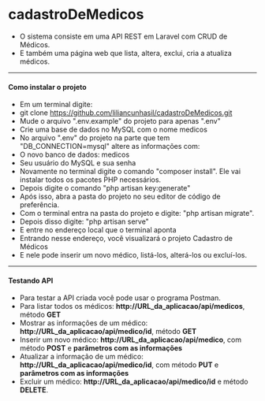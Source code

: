 # cadastroDeMedicos

* O sistema consiste em uma API REST em Laravel com CRUD de Médicos.
* E também uma página web que lista, altera, exclui, cria a atualiza médicos.

--------------------------------------------------------------------------------------

<h4>Como instalar o projeto</h4>

* Em um terminal digite:
* git clone https://github.com/liliancunhasil/cadastroDeMedicos.git
* Mude o arquivo ".env.example" do projeto para apenas ".env"
* Crie uma base de dados no MySQL com o nome medicos
* No arquivo ".env" do projeto na parte que tem "DB_CONNECTION=mysql" altere as informações com:
* O novo banco de dados: medicos
* Seu usuário do MySQL e sua senha
* Novamente no terminal digite o comando "composer install". Ele vai instalar todos os pacotes PHP necessários.
* Depois digite o comando "php artisan key:generate"
* Após isso, abra a pasta do projeto no seu editor de código de preferência.
* Com o terminal entra na pasta do projeto e digite: "php artisan migrate".
* Depois disso digite: "php artisan serve"
* E entre no endereço local que o terminal aponta
* Entrando nesse endereço, você visualizará o projeto Cadastro de Médicos
* E nele pode inserir um novo médico, listá-los, alterá-los ou excluí-los.

--------------------------------------------------------------------------------------
<h4>Testando API</h4>

* Para testar a API criada você pode usar o programa Postman.
* Para listar todos os médicos: **http://URL_da_aplicacao/api/medicos**, método **GET**
* Mostrar as informações de um médico:  **http://URL_da_aplicacao/api/medico/id**, método **GET**
* Inserir um novo médico: **http://URL_da_aplicacao/api/medico**, com método **POST** e **parâmetros com as informações**
* Atualizar a informação de um médico: **http://URL_da_aplicacao/api/medico/id**, com método **PUT** e **parâmetros com as informações**
* Excluir um médico: **http://URL_da_aplicacao/api/medico/id** e método **DELETE**.

